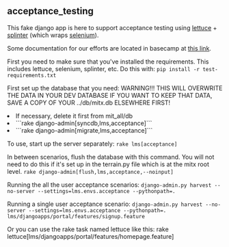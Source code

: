 ## acceptance_testing

This fake django app is here to support acceptance testing using <a href="http://lettuce.it/">lettuce</a> + 
<a href="http://splinter.cobrateam.info/">splinter</a> (which wraps <a href="http://selenium.googlecode.com/svn/trunk/docs/api/py/index.html">selenium</a>).

Some documentation for our efforts are located in basecamp at <a href="https://basecamp.com/1892446/projects/841513-release/documents/1015202-staging-tests">this link</a>.

First you need to make sure that you've installed the requirements. 
This includes lettuce, selenium, splinter, etc.
Do this with:
```pip install -r test-requirements.txt```

First set up the database that you need:
WARNING!!! THIS WILL OVERWRITE THE DATA IN YOUR DEV DATABASE
IF YOU WANT TO KEEP THAT DATA, SAVE A COPY OF YOUR ../db/mitx.db ELSEWHERE FIRST!

<li>If necessary, delete it first from mit_all/db</li>
<li>```rake django-admin[syncdb,lms,acceptance]```</li>
<li>```rake django-admin[migrate,lms,acceptance]```</li>

To use, start up the server separately:
```rake lms[acceptance]```

In between scenarios, flush the database with this command.
You will not need to do this if it's set up in the terrain.py file 
which is at the mitx root level.
```rake django-admin[flush,lms,acceptance,--noinput]```

Running the all the user acceptance scenarios:
```django-admin.py harvest --no-server --settings=lms.envs.acceptance --pythonpath=.```

Running a single user acceptance scenario:
```django-admin.py harvest --no-server --settings=lms.envs.acceptance --pythonpath=. lms/djangoapps/portal/features/signup.feature```

Or you can use the rake task named lettuce like this:
rake lettuce[lms/djangoapps/portal/features/homepage.feature]
